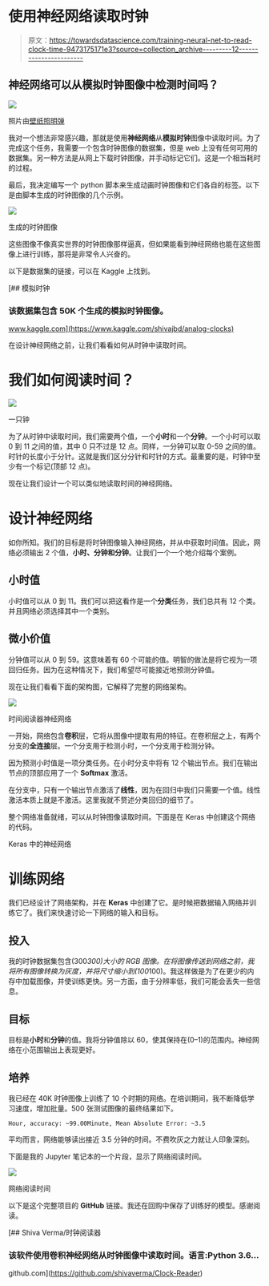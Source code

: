 # 使用神经网络读取时钟

> 原文：<https://towardsdatascience.com/training-neural-net-to-read-clock-time-9473175171e3?source=collection_archive---------12----------------------->

## 神经网络可以从模拟时钟图像中检测时间吗？

![](img/dedf510fba1b040005e74b0c5f8fcd0e.png)

照片由[壁纸照明弹](https://www.wallpaperflare.com/brown-analog-clock-top-view-photography-of-man-sitting-on-brown-leather-sofa-chair-while-using-gray-and-black-laptop-computer-wallpaper-ztcdr/download/1440x900)

我对一个想法非常感兴趣，那就是使用**神经网络**从**模拟时钟**图像中读取时间。为了完成这个任务，我需要一个包含时钟图像的数据集，但是 web 上没有任何可用的数据集。另一种方法是从网上下载时钟图像，并手动标记它们。这是一个相当耗时的过程。

最后，我决定编写一个 python 脚本来生成动画时钟图像和它们各自的标签。以下是由脚本生成的时钟图像的几个示例。

![](img/036caa5811d21374dfe41227527942e9.png)

生成的时钟图像

这些图像不像真实世界的时钟图像那样逼真，但如果能看到神经网络也能在这些图像上进行训练，那将是非常令人兴奋的。

以下是数据集的链接，可以在 Kaggle 上找到。

[](https://www.kaggle.com/shivajbd/analog-clocks) [## 模拟时钟

### 该数据集包含 50K 个生成的模拟时钟图像。

www.kaggle.com](https://www.kaggle.com/shivajbd/analog-clocks) 

在设计神经网络之前，让我们看看如何从时钟中读取时间。

# 我们如何阅读时间？

![](img/2afb7e3ba3746598bf28235bf0b612e0.png)

一只钟

为了从时钟中读取时间，我们需要两个值，一个**小时**和一个**分钟**。一个小时可以取 0 到 11 之间的值，其中 0 只不过是 12 点。同样，一分钟可以取 0-59 之间的值。时针的长度小于分针。这就是我们区分分针和时针的方式。最重要的是，时钟中至少有一个标记(顶部 12 点)。

现在让我们设计一个可以类似地读取时间的神经网络。

# 设计神经网络

如你所知。我们的目标是将时钟图像输入神经网络，并从中获取时间值。因此，网络必须输出 2 个值，**小时、**分钟和**分钟**。让我们一个一个地介绍每个案例。

## 小时值

小时值可以从 0 到 11。我们可以把这看作是一个**分类**任务，我们总共有 12 个类。并且网络必须选择其中一个类别。

## 微小价值

分钟值可以从 0 到 59。这意味着有 60 个可能的值。明智的做法是将它视为一项回归任务。因为在这种情况下，我们希望尽可能接近地预测分钟值。

现在让我们看看下面的架构图，它解释了完整的网络架构。

![](img/e310781a002af260f65a55f67a1d5c60.png)

时间阅读器神经网络

一开始，网络包含**卷积**层，它将从图像中提取有用的特征。在卷积层之上，有两个分支的**全连接**层。一个分支用于检测小时，一个分支用于检测分钟。

因为预测小时值是一项分类任务。在小时分支中将有 12 个输出节点。我们在输出节点的顶部应用了一个 **Softmax** 激活。

在分支中，只有一个输出节点激活了**线性**，因为在回归中我们只需要一个值。线性激活本质上就是不激活。这里我就不赘述分类回归的细节了。

整个网络准备就绪，可以从时钟图像读取时间。下面是在 Keras 中创建这个网络的代码。

Keras 中的神经网络

# 训练网络

我们已经设计了网络架构，并在 **Keras** 中创建了它。是时候把数据输入网络并训练它了。我们来快速讨论一下网络的输入和目标。

## 投入

我的时钟数据集包含(300*300)大小的 RGB 图像。在将图像传送到网络之前，我将所有图像转换为灰度，并将尺寸缩小到(100*100)。我这样做是为了在更少的内存中加载图像，并使训练更快。另一方面，由于分辨率低，我们可能会丢失一些信息。

## 目标

目标是**小时**和**分钟**的值。我将分钟值除以 60，使其保持在(0–1)的范围内。神经网络在小范围输出上表现更好。

## 培养

我已经在 40K 时钟图像上训练了 10 个时期的网络。在培训期间，我不断降低学习速度，增加批量。500 张测试图像的最终结果如下。

```
Hour, accuracy: ~99.00Minute, Mean Absolute Error: ~3.5
```

平均而言，网络能够读出接近 3.5 分钟的时间。不费吹灰之力就让人印象深刻。

下面是我的 Jupyter 笔记本的一个片段，显示了网络阅读时间。

![](img/8062b16ba2ae004ad60bffe632a8914d.png)

网络阅读时间

以下是这个完整项目的 **GitHub** 链接。我还在回购中保存了训练好的模型。感谢阅读。

[](https://github.com/shivaverma/Clock-Reader) [## Shiva Verma/时钟阅读器

### 该软件使用卷积神经网络从时钟图像中读取时间。语言:Python 3.6…

github.com](https://github.com/shivaverma/Clock-Reader)